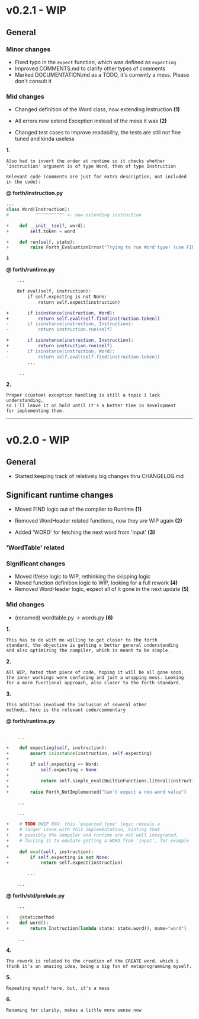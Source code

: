 # v0.2.1 - WIP

## General

### Minor changes

- Fixed typo in the `expect` function, which was defined as `expecting`
- Improved COMMENTS.md to clarify other types of comments
- Marked DOCUMENTATION.md as a TODO, it's currently a mess. Please don't consult it

### Mid changes

- Changed definition of the Word class, now extending Instruction **__(1)__**
- All errors now extend Exception instead of the mess it was **__(2)__**

- Changed test cases to improve readability, the tests are still not fine tuned and kinda useless

**1.**

    Also had to invert the order at runtime so it checks whether
    `instruction' argument is of type Word, then of type Instruction

    Relevant code (comments are just for extra description, not included in the code):

__@ forth/instruction.py__

```py
...
class Word(Instruction):
#          ^^^^^^^^^^^ <- now extending instruction

+    def __init__(self, word):
+        self.token = word

+    def run(self, state):
+        raise Forth_EvaluationError("Trying to run Word type! (use FIND)")

$
```

__@ forth/runtime.py__

```diff
    ...

    def eval(self, instruction):
        if self.expecting is not None:
            return self.expect(instruction)

+       if isinstance(instruction, Word):
+           return self.eval(self.find(instruction.token))
-       if isinstance(instruction, Instruction):
-           return instruction.run(self)

+       if isinstance(instruction, Instruction):
+           return instruction.run(self)
-       if isinstance(instruction, Word):
-           return self.eval(self.find(instruction.token))
        ...

    ...
```

**2.**

    Proper (custom) exception handling is still a topic i lack understanding,
    so i'll leave it on hold until it's a better time in development
    for implementing them.

---

# v0.2.0 - WIP

## General

- Started keeping track of relatively big changes thru CHANGELOG.md

## Significant runtime changes

- Moved FIND logic out of the compiler to Runtime **__(1)__**
- Removed WordHeader related functions, now they are WIP again **__(2)__**

- Added 'WORD' for fetching the next word from 'input' **__(3)__**

### 'WordTable' related

### Significant changes

- Moved if/else logic to WIP, rethinking the skipping logic
- Moved function definition logic to WIP, looking for a full rework **__(4)__**
- Removed WordHeader logic, expect all of it gone in the next update **__(5)__**

### Mid changes
- (renamed) wordtable.py -> words.py **__(6)__**

**1.**

    This has to do with me willing to get closer to the forth
    standard, the objective is getting a better general understanding
    and also optimizing the compiler, which is meant to be simple.

**2.**

    All WIP, hated that piece of code, hoping it will be all gone soon,
    the inner workings were confusing and just a wrapping mess. Looking
    for a more functional approach, also closer to the forth standard.

**3.**

    This addition involved the inclusion of several other
    methods, here is the relevant code/commentary

__@ forth/runtime.py__

```py

    ...

+    def expecting(self, instruction):
+        assert isinstance(instruction, self.expecting)
+
+        if self.expecting == Word:
+            self.expecting = None
+
+            return self.simple_eval(BuiltinFunctions.literal(instruction.token))
+
+        raise Forth_NotImplemented("Can't expect a non-word value")

    ...

    ...

+    # TODO @WIP XXX: this 'expected_type' logic reveals a
+    # larger issue with this implementation, hinting that
+    # possibly the compiler and runtime are not well integrated,
+    # forcing it to emulate getting a WORD from 'input', for example
+
     def eval(self, instruction):
+        if self.expecting is not None:
+            return self.expect(instruction)

        ...

    ...
```

__@ forth/std/prelude.py__

```py
    ...

+    @staticmethod
+    def word():
+        return Instruction(lambda state: state.word(), name="word")

    ...
```

**4.**

    The rework is related to the creation of the CREATE word, which i
    think it's an amazing idea, being a big fan of metaprogramming myself.

**5.**

    Repeating myself here, but, it's a mess

**6.**

    Renaming for clarity, makes a little more sense now

